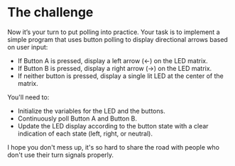 # The challenge

Now it’s your turn to put polling into practice. Your task is to implement a simple program that uses button polling to display directional arrows based on user input:

- If Button A is pressed, display a left arrow (←) on the LED matrix.
- If Button B is pressed, display a right arrow (→) on the LED matrix.
- If neither button is pressed, display a single lit LED at the center of the matrix.

You'll need to:

- Initialize the variables for the LED and the buttons.
- Continuously poll Button A and Button B.
- Update the LED display according to the button state with a clear indication of each state (left, right, or neutral).

I hope you don't mess up, it's so hard to share the road with people who don't use their turn signals properly. 
